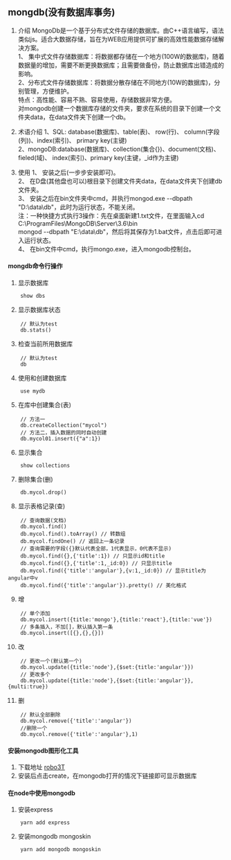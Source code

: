 ## mongdb(没有数据库事务)
1. 介绍
MongoDb是一个基于分布式文件存储的数据库。由C++语言编写，语法类似js。适合大数据存储，旨在为WEB应用提供可扩展的高效性能数据存储解决方案。  
1、 集中式文件存储数据库：将数据都存储在一个地方(100W的数据库)，随着数据量的增加，需要不断更换数据库；且需要做备份，防止数据库出错造成的影响。  
2、分布式文件存储数据库：将数据分散存储在不同地方(10W的数据库)，分别管理，方便维护。  
特点：高性能、容易不熟、容易使用，存储数据非常方便。  
对mongodb创建一个数据库存储的文件夹，要求在系统的目录下创建一个文件夹data，在data文件夹下创建一个db。
2. 术语介绍
  1、SQL:    database(数据库)、table(表)、         row(行)、      column(字段(列))、index(索引)、 primary key(主键)  
  2、mongoDB:database(数据库)、collection(集合{})、document(文档)、fieled(域)、      index(索引)、primary key(主键，_id作为主键)  

3. 使用
  1、 安装之后(一步步安装即可)。  
  2、 在D盘(其他盘也可以)根目录下创建文件夹data，在data文件夹下创建db文件夹。    
  3、 安装之后在bin文件夹中cmd，并执行mongod.exe --dbpath "D:\data\db"，此时为运行状态，不能关闭。    
  注：一种快捷方式执行3操作：先在桌面新建1.txt文件，在里面输入cd C:\ProgramFiles\MongoDB\Server\3.6\bin    
  mongod --dbpath "E:\data\db"，然后将其保存为1.bat文件，点击后即可进入运行状态。  
  4、 在bin文件中cmd，执行mongo.exe，进入mongodb控制台。

#### mongdb命令行操作
1. 显示数据库
``` shell
    show dbs
```
2. 显示数据库状态
``` shell
    // 默认为test
    db.stats()
```
3. 检查当前所用数据库
``` shell
    // 默认为test
    db
```
4. 使用和创建数据库
``` shell
    use mydb
```
5. 在库中创建集合(表)
``` shell
    // 方法一
    db.createCollection("mycol")
    // 方法二，插入数据的同时自动创建
    db.mycol01.insert({"a":1})
```
6. 显示集合
``` shell
    show collections
```
7. 删除集合(删)
``` shell 
    db.mycol.drop()
```
8. 显示表格记录(查)
``` shell 
    // 查询数据(文档)
    db.mycol.find()
    db.mycol.find().toArray() // 转数组
    db.mycol.findOne() // 返回上一条记录
    // 查询需要的字段({}默认代表全部，1代表显示，0代表不显示)
    db.mycol.find({},{'title':1}) // 只显示id和title 
    db.mycol.find({},{'title':1,_id:0}) // 只显示title
    db.mycol.find({'title':'angular'},{v:1,_id:0}) // 显示title为angular中v
    db.mycol.find({'title':'angular'}).pretty() // 美化格式
```
9. 增
``` shell
    // 单个添加
    db.mycol.insert({title:'mongo'},{title:'react'},{title:'vue'})
    // 多条插入，不加[]，默认插入第一条
    db.mycol.insert([{},{},{}])
```
10. 改
``` shell
    // 更改一个(默认第一个)
    db.mycol.update({title:'node'},{$set:{title:'angular'}})
    // 更改多个
    db.mycol.update({title:'node'},{$set:{title:'angular'}},{multi:true})
```
11. 删
``` shell
    // 默认全部删除
    db.mycol.remove({'title':'angular'})
    //删除一个
    db.mycol.remove({'title':'angular'},1)
```

#### 安装mongodb图形化工具
1. 下载地址 [robo3T](https://robomongo.org/download)
2. 安装后点击create，在mongodb打开的情况下链接即可显示数据库

#### 在node中使用mongodb
1. 安装express
``` shell
    yarn add express
```
2. 安装mongodb mongoskin
``` shell
    yarn add mongodb mongoskin
```

























